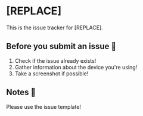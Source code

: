 # [REPLACE]
This is the issue tracker for [REPLACE].

## Before you submit an issue 🐛
1. Check if the issue already exists!
2. Gather information about the device you're using!
3. Take a screenshot if possible!

## Notes 📃
Please use the issue template!

